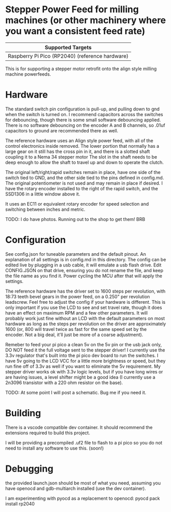 

# Stepper Power Feed for milling machines (or other machinery where you want a consistent feed rate)

| Supported Targets | 
| -------- |
| Raspberry Pi Pico (RP2040) (reference hardware) |

This is for supporting a stepper motor retrofit onto the align style milling machine powerfeeds.

# Hardware

The standard switch pin configuration is pull-up, and pulling down to gnd when the switch is turned on. I recommend capacitors across the switches for debouncing, though there is some small software debouncing applied. There is no software debouncing on the encoder A and B channels, so .01uf capacitors to ground are recommended there as well.

The reference hardware uses an Align style power feed, with all of the control electronics inside removed. The lower portion that normally has a large gear on it still has the cross pin in it, and there is a slotted shaft coupling it to a Nema 34 stepper motor The slot in the shaft needs to be deep enough to allow the shaft to travel up and down to operate the clutch.

The original left/right/rapid switches remain in place, have one side of the switch tied to GND, and the other side tied to the pins defined in config.md. The original potentiometer is not used and may remain in place if desired. I have the rotary encoder installed to the right of the rapid switch, and the SSD1306 in a little window above it.

It uses an EC11 or equivalent rotary encoder for speed selection and switching between inches and metric.

TODO: I do have photos. Running out to the shop to get them! BRB

# Configuration

See config.json for tuneable parameters and the default pinout. An explanation of all settings is in config.md in this directory. The config can be edited live by plugging in a usb cable, it will emulate a usb flash drive. Edit CONFIG.JSON on that drive, ensuring you do not rename the file, and keep the file name as you find it. Power cycling the MCU after that will apply the settings.

The reference hardware has the driver set to 1600 steps per revolution, with 18:73 teeth bevel gears in the power feed, on a 0.250" per revolution leadscrew. Feel free to adjust the config if your hardware is different. This is only important if you use the LCD to see and set travel rate, though it does have an effect on maximum RPM and a few other parameters. It will probably work just fine without an LCD with the default parameters on most hardware as long as the steps per revolution on the driver are approximately 1600 (or, 800 will travel twice as fast for the same speed set by the encoder. Not a big deal, it'll just be more of a coarse adjustment).

Remeber to feed your pi pico a clean 5v on the 5v pin or the usb jack only, DO NOT feed it the full voltage sent to the stepper driver! I currently use the 3.3v regulator that's built into the pi pico dev board to run the switches. I have 5v going to the LCD VCC for a little more brightness or speed, but they run fine off of 3.3v as well if you want to eliminate the 5v requirement. My stepper driver works ok with 3.3v logic levels, but if you have long wires or are having issues, a level shifter might be a good idea (I currently use a 2n3096 transistor with a 220 ohm resistor on the base).

TODO: At some point I will post a schematic. Bug me if you need it.

# Building

There is a vscode compatible dev container. It should recommend the extensions required to build this project.

I will be providing a precompiled .uf2 file to flash to a pi pico so you do not need to install any software to use this. (soon!)

# Debugging

the provided launch.json should be most of what you need, assuming you have openocd and gdb-multiarch installed (use the dev container).

I am experimenting with pyocd as a replacement to openocd:
pyocd pack install rp2040
